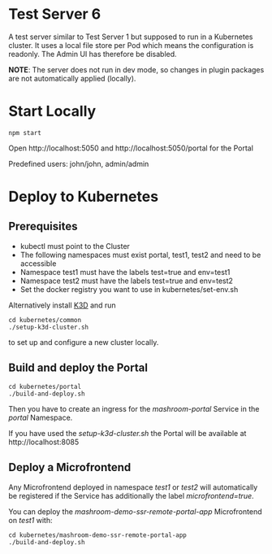 
# Test Server 6

A test server similar to Test Server 1 but supposed to run in a Kubernetes cluster.
It uses a local file store per Pod which means the configuration is readonly. The Admin UI has therefore be disabled.

**NOTE**: The server does not run in dev mode, so changes in plugin packages are not automatically applied (locally).

# Start Locally

    npm start

Open http://localhost:5050 and http://localhost:5050/portal for the Portal

Predefined users: john/john, admin/admin

# Deploy to Kubernetes

## Prerequisites

 * kubectl must point to the Cluster
 * The following namespaces must exist portal, test1, test2 and need to be accessible
 * Namespace test1 must have the labels test=true and env=test1
 * Namespace test2 must have the labels test=true and env=test2
 * Set the docker registry you want to use in kubernetes/set-env.sh

Alternatively install [K3D](https://k3d.io) and run

    cd kubernetes/common
    ./setup-k3d-cluster.sh

to set up and configure a new cluster locally.

## Build and deploy the Portal

    cd kubernetes/portal
    ./build-and-deploy.sh

Then you have to create an ingress for the *mashroom-portal* Service in the *portal* Namespace.

If you have used the *setup-k3d-cluster.sh* the Portal will be available at http://localhost:8085

## Deploy a Microfrontend

Any Microfrontend deployed in namespace *test1* or *test2* will automatically be registered if the Service
has additionally the label *microfrontend=true*.

You can deploy the *mashroom-demo-ssr-remote-portal-app* Microfrontend on *test1* with:

    cd kubernetes/mashroom-demo-ssr-remote-portal-app
    ./build-and-deploy.sh
